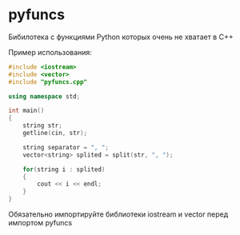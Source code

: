 # pyfuncs
Бибилотека с функциями Python которых очень не хватает в C++

Пример использования:

```cpp
#include <iostream>
#include <vector>
#include "pyfuncs.cpp"

using namespace std;

int main()
{
    string str;
    getline(cin, str);

    string separator = ", ";
    vector<string> splited = split(str, ", ");

    for(string i : splited)
    {
        cout << i << endl;
    }
}
```

Обязательно импортируйте библиотеки iostream и vector перед импортом pyfuncs
